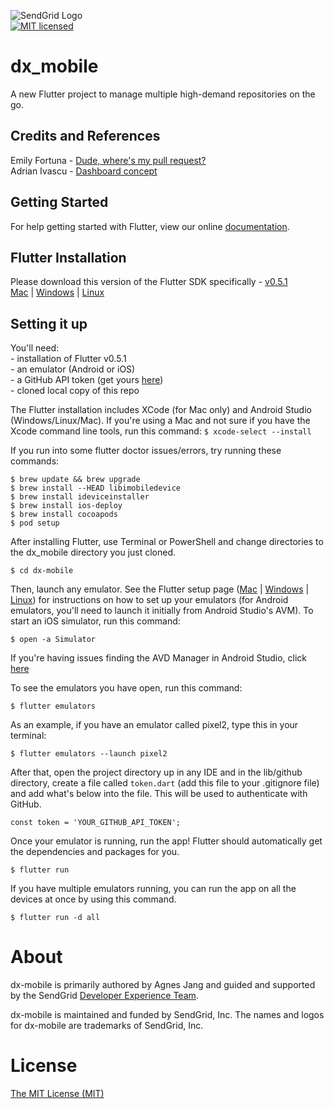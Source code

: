 ![SendGrid Logo](https://uiux.s3.amazonaws.com/2016-logos/email-logo%402x.png)</br>
[![MIT licensed](https://img.shields.io/badge/license-MIT-blue.svg)](./LICENSE.txt)

# dx_mobile

A new Flutter project to manage multiple high-demand repositories on the go.

## Credits and References

Emily Fortuna - [Dude, where's my pull request?](https://github.com/efortuna/dwmpr)</br>
Adrian Ivascu - [Dashboard concept](https://github.com/Ivaskuu/dashboard)</br>

## Getting Started

For help getting started with Flutter, view our online
[documentation](https://flutter.io/).

## Flutter Installation
Please download this version of the Flutter SDK specifically - [v0.5.1](https://flutter.io/sdk-archive/)</br>
[Mac](https://flutter.io/setup-macos/) | [Windows](https://flutter.io/setup-windows/) | [Linux](https://flutter.io/setup-linux/)


## Setting it up

You'll need:</br>
    - installation of Flutter v0.5.1</br>
    - an emulator (Android or iOS)</br>
    - a GitHub API token (get yours [here](https://github.com/settings/tokens))</br>
    - cloned local copy of this repo</br>

The Flutter installation includes XCode (for Mac only) and Android Studio (Windows/Linux/Mac). If you're using a Mac and not sure if you have the Xcode command line tools, run this command:
```$ xcode-select --install```

If you run into some flutter doctor issues/errors, try running these commands:

```$ brew update && brew upgrade```</br>
```$ brew install --HEAD libimobiledevice```</br>
```$ brew install ideviceinstaller```</br>
```$ brew install ios-deploy```</br>
```$ brew install cocoapods```</br>
```$ pod setup```</br>


After installing Flutter, use Terminal or PowerShell and change directories to the dx_mobile directory you just cloned.

```$ cd dx-mobile ```

Then, launch any emulator. See the Flutter setup page ([Mac](https://flutter.io/setup-macos/#ios-setup) | [Windows](https://flutter.io/setup-windows/#android-setup) | [Linux](https://flutter.io/setup-linux/#android-setup)) for instructions on how to set up your emulators (for Android emulators, you'll need to launch it initially from Android Studio's AVM). To start an iOS simulator, run this command:

```$ open -a Simulator```

If you're having issues finding the AVD Manager in Android Studio, click [here](https://stackoverflow.com/questions/47173708/why-avd-manager-options-are-not-showing-in-android-studio)

To see the emulators you have open, run this command:

```$ flutter emulators```

As an example, if you have an emulator called pixel2, type this in your terminal:

```$ flutter emulators --launch pixel2 ```

After that, open the project directory up in any IDE and in the lib/github directory, create a file called `token.dart` (add this file to your .gitignore file) and add what's below into the file. This will be used to authenticate with GitHub.

```const token = 'YOUR_GITHUB_API_TOKEN';```

Once your emulator is running, run the app! Flutter should automatically get the dependencies and packages for you.

```$ flutter run ```

If you have multiple emulators running, you can run the app on all the devices at once by using this command.

```$ flutter run -d all ```


<a name="about"></a>
# About

dx-mobile is primarily authored by Agnes Jang and guided and supported by the SendGrid [Developer Experience Team](mailto:dx@sendgrid.com).

dx-mobile is maintained and funded by SendGrid, Inc. The names and logos for dx-mobile are trademarks of SendGrid, Inc.

<a name="license"></a>
# License
[The MIT License (MIT)](LICENSE.txt)
